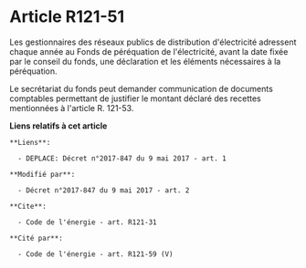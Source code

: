 # Article R121-51

Les gestionnaires des réseaux publics de distribution d'électricité adressent chaque année au Fonds de péréquation de
l'électricité, avant la date fixée par le conseil du fonds, une déclaration et les éléments nécessaires à la péréquation.

Le secrétariat du fonds peut demander communication de documents comptables permettant de justifier le montant déclaré des
recettes mentionnées à l'article R. 121-53.

**Liens relatifs à cet article**

	**Liens**:

	  - DEPLACE: Décret n°2017-847 du 9 mai 2017 - art. 1

	**Modifié par**:

	  - Décret n°2017-847 du 9 mai 2017 - art. 2

	**Cite**:

	  - Code de l'énergie - art. R121-31

	**Cité par**:

	  - Code de l'énergie - art. R121-59 (V)
